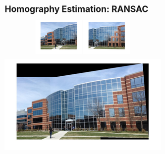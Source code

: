 # Homography Estimation: RANSAC
<p align="center">
  <img src="building1.jpg" width="30%">
  <img src="building2.jpg" width="30%">
</p>
<img src="building_ransac.jpg">

